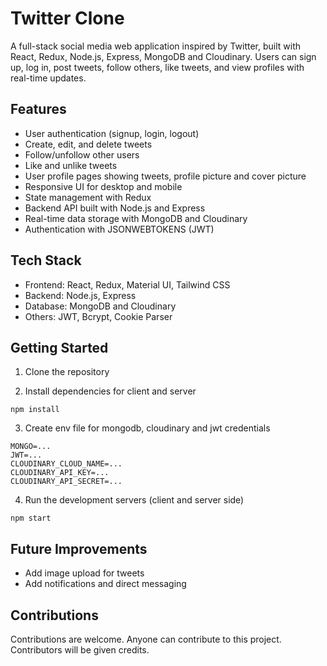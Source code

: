 # Twitter Clone

A full-stack social media web application inspired by Twitter, built with React, Redux, Node.js, Express, MongoDB and Cloudinary. Users can sign up, log in, post tweets, follow others, like tweets, and view profiles with real-time updates.

## Features

- User authentication (signup, login, logout)
- Create, edit, and delete tweets
- Follow/unfollow other users
- Like and unlike tweets
- User profile pages showing tweets, profile picture and cover picture
- Responsive UI for desktop and mobile
- State management with Redux
- Backend API built with Node.js and Express
- Real-time data storage with MongoDB and Cloudinary
- Authentication with JSONWEBTOKENS (JWT)

## Tech Stack

- Frontend: React, Redux, Material UI, Tailwind CSS
- Backend: Node.js, Express
- Database: MongoDB and Cloudinary
- Others: JWT, Bcrypt, Cookie Parser

## Getting Started

1. Clone the repository

2. Install dependencies for client and server

```
npm install
```

3. Create env file for mongodb, cloudinary and jwt credentials

```
MONGO=...
JWT=...
CLOUDINARY_CLOUD_NAME=...
CLOUDINARY_API_KEY=...
CLOUDINARY_API_SECRET=...
```

4. Run the development servers (client and server side)

```
npm start
```

## Future Improvements

- Add image upload for tweets
- Add notifications and direct messaging

## Contributions

Contributions are welcome. Anyone can contribute to this project. Contributors will be given credits.
